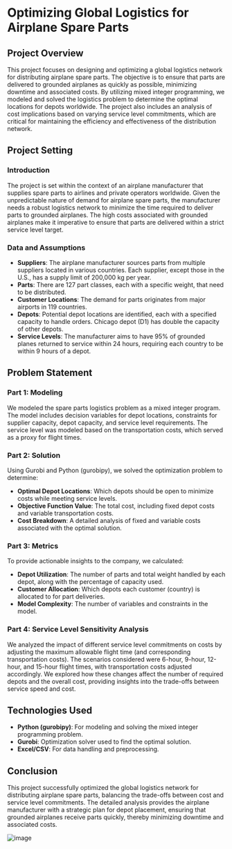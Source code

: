 # Optimizing Global Logistics for Airplane Spare Parts

## Project Overview

This project focuses on designing and optimizing a global logistics network for distributing airplane spare parts. The objective is to ensure that parts are delivered to grounded airplanes as quickly as possible, minimizing downtime and associated costs. By utilizing mixed integer programming, we modeled and solved the logistics problem to determine the optimal locations for depots worldwide. The project also includes an analysis of cost implications based on varying service level commitments, which are critical for maintaining the efficiency and effectiveness of the distribution network.

## Project Setting

### Introduction

The project is set within the context of an airplane manufacturer that supplies spare parts to airlines and private operators worldwide. Given the unpredictable nature of demand for airplane spare parts, the manufacturer needs a robust logistics network to minimize the time required to deliver parts to grounded airplanes. The high costs associated with grounded airplanes make it imperative to ensure that parts are delivered within a strict service level target.

### Data and Assumptions

- **Suppliers**: The airplane manufacturer sources parts from multiple suppliers located in various countries. Each supplier, except those in the U.S., has a supply limit of 200,000 kg per year.
- **Parts**: There are 127 part classes, each with a specific weight, that need to be distributed.
- **Customer Locations**: The demand for parts originates from major airports in 119 countries.
- **Depots**: Potential depot locations are identified, each with a specified capacity to handle orders. Chicago depot (D1) has double the capacity of other depots.
- **Service Levels**: The manufacturer aims to have 95% of grounded planes returned to service within 24 hours, requiring each country to be within 9 hours of a depot.

## Problem Statement

### Part 1: Modeling

We modeled the spare parts logistics problem as a mixed integer program. The model includes decision variables for depot locations, constraints for supplier capacity, depot capacity, and service level requirements. The service level was modeled based on the transportation costs, which served as a proxy for flight times.

### Part 2: Solution

Using Gurobi and Python (gurobipy), we solved the optimization problem to determine:
- **Optimal Depot Locations**: Which depots should be open to minimize costs while meeting service levels.
- **Objective Function Value**: The total cost, including fixed depot costs and variable transportation costs.
- **Cost Breakdown**: A detailed analysis of fixed and variable costs associated with the optimal solution.

### Part 3: Metrics

To provide actionable insights to the company, we calculated:
- **Depot Utilization**: The number of parts and total weight handled by each depot, along with the percentage of capacity used.
- **Customer Allocation**: Which depots each customer (country) is allocated to for part deliveries.
- **Model Complexity**: The number of variables and constraints in the model.

### Part 4: Service Level Sensitivity Analysis

We analyzed the impact of different service level commitments on costs by adjusting the maximum allowable flight time (and corresponding transportation costs). The scenarios considered were 6-hour, 9-hour, 12-hour, and 15-hour flight times, with transportation costs adjusted accordingly. We explored how these changes affect the number of required depots and the overall cost, providing insights into the trade-offs between service speed and cost.

## Technologies Used

- **Python (gurobipy)**: For modeling and solving the mixed integer programming problem.
- **Gurobi**: Optimization solver used to find the optimal solution.
- **Excel/CSV**: For data handling and preprocessing.

## Conclusion

This project successfully optimized the global logistics network for distributing airplane spare parts, balancing the trade-offs between cost and service level commitments. The detailed analysis provides the airplane manufacturer with a strategic plan for depot placement, ensuring that grounded airplanes receive parts quickly, thereby minimizing downtime and associated costs.

![image](https://github.com/user-attachments/assets/6c122eb3-4ba1-4165-9f87-89b15a391ff1)

